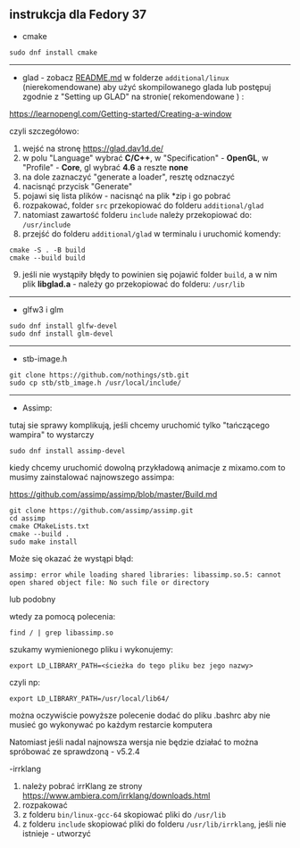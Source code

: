 ## instrukcja dla Fedory 37
- cmake
```
sudo dnf install cmake
```
***
- glad - zobacz [README.md](additional/linux/REDME.md)  w folderze `additional/linux` (nierekomendowane) aby użyć skompilowanego glada lub postępuj zgodnie z "Setting up GLAD" na stronie( rekomendowane ) :  

https://learnopengl.com/Getting-started/Creating-a-window

czyli szczegółowo:
1. wejść na stronę https://glad.dav1d.de/
2. w polu "Language" wybrać **C/C++**, w "Specification" - **OpenGL**, w "Profile" - **Core**, gl wybrać **4.6** a reszte **none**
3. na dole zaznaczyć "generate a loader", resztę odznaczyć
4. nacisnąć przycisk "Generate"
5. pojawi się lista plików - nacisnąć na plik *zip i go pobrać
6. rozpakować, folder `src` przekopiować do folderu `additional/glad`
7. natomiast zawartość folderu `include` należy przekopiować do: `/usr/include`
8. przejść do folderu `additional/glad` w terminalu i uruchomić komendy:
```
cmake -S . -B build
cmake --build build
```
9. jeśli nie wystąpiły błędy to powinien się pojawić folder `build`, a w nim plik **libglad.a** - należy go przekopiować do folderu: `/usr/lib`

***

- glfw3 i glm

```
sudo dnf install glfw-devel
sudo dnf install glm-devel
```

***

- stb-image.h
```
git clone https://github.com/nothings/stb.git
sudo cp stb/stb_image.h /usr/local/include/
```

***

- Assimp: 

tutaj sie sprawy komplikują, jeśli chcemy uruchomić tylko "tańczącego wampira" to wystarczy
```
sudo dnf install assimp-devel
```

kiedy chcemy uruchomić dowolną przykładową animacje z mixamo.com to musimy zainstalować najnowszego assimpa:

https://github.com/assimp/assimp/blob/master/Build.md

```
git clone https://github.com/assimp/assimp.git
cd assimp
cmake CMakeLists.txt 
cmake --build .
sudo make install
```

Może się okazać że wystąpi błąd:
```
assimp: error while loading shared libraries: libassimp.so.5: cannot open shared object file: No such file or directory
```
lub podobny

wtedy za pomocą polecenia:
```
find / | grep libassimp.so
```
szukamy wymienionego pliku i wykonujemy:
```
export LD_LIBRARY_PATH=<ścieżka do tego pliku bez jego nazwy>
```
czyli np:
```
export LD_LIBRARY_PATH=/usr/local/lib64/
```
można oczywiście powyższe polecenie dodać do pliku .bashrc aby nie musieć go wykonywać po każdym restarcie komputera

Natomiast jeśli nadal najnowsza wersja nie będzie działać to można spróbować ze sprawdzoną - v5.2.4

-irrklang
1. należy pobrać irrKlang ze strony https://www.ambiera.com/irrklang/downloads.html
2. rozpakować
3. z folderu `bin/linux-gcc-64` skopiować pliki do `/usr/lib`
4. z folderu `include` skopiować pliki do folderu `/usr/lib/irrklang`, jeśli nie istnieje - utworzyć